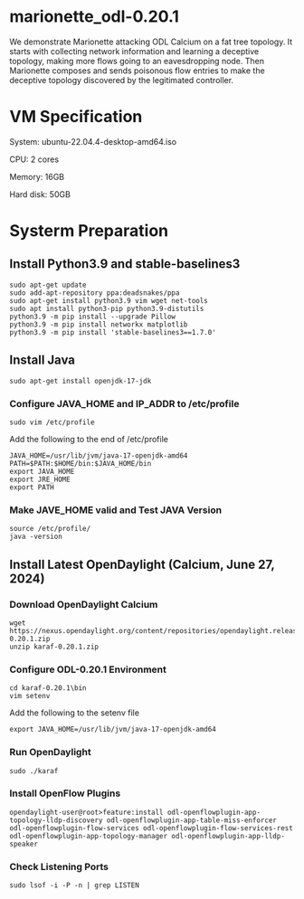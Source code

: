 # marionette_odl-0.20.1
We demonstrate Marionette attacking ODL Calcium on a fat tree topology. It starts with collecting network information and learning a deceptive topology, making more flows going to an eavesdropping node. Then Marionette composes and sends poisonous flow entries to make the deceptive topology discovered by the legitimated controller.

# VM Specification
System: ubuntu-22.04.4-desktop-amd64.iso

CPU: 2 cores

Memory: 16GB

Hard disk: 50GB

# Systerm Preparation

## Install Python3.9 and stable-baselines3
```
sudo apt-get update
sudo add-apt-repository ppa:deadsnakes/ppa
sudo apt-get install python3.9 vim wget net-tools
sudo apt install python3-pip python3.9-distutils
python3.9 -m pip install --upgrade Pillow
python3.9 -m pip install networkx matplotlib
python3.9 -m pip install 'stable-baselines3==1.7.0'
```
## Install Java
```
sudo apt-get install openjdk-17-jdk
```
### Configure JAVA_HOME and IP_ADDR to /etc/profile
```
sudo vim /etc/profile
```
Add the following to the end of /etc/profile
```
JAVA_HOME=/usr/lib/jvm/java-17-openjdk-amd64
PATH=$PATH:$HOME/bin:$JAVA_HOME/bin
export JAVA_HOME
export JRE_HOME
export PATH
```
### Make JAVE_HOME valid and Test JAVA Version
```
source /etc/profile/
java -version
```
## Install Latest OpenDaylight (Calcium, June 27, 2024)
### Download OpenDaylight Calcium
```
wget https://nexus.opendaylight.org/content/repositories/opendaylight.release/org/opendaylight/integration/karaf/0.20.1/karaf-0.20.1.zip
unzip karaf-0.20.1.zip
```
### Configure ODL-0.20.1 Environment
```
cd karaf-0.20.1\bin
vim setenv
```
Add the following to the setenv file
```
export JAVA_HOME=/usr/lib/jvm/java-17-openjdk-amd64
```
### Run OpenDaylight
```
sudo ./karaf
```
### Install OpenFlow Plugins
```
opendaylight-user@root>feature:install odl-openflowplugin-app-topology-lldp-discovery odl-openflowplugin-app-table-miss-enforcer odl-openflowplugin-flow-services odl-openflowplugin-flow-services-rest odl-openflowplugin-app-topology-manager odl-openflowplugin-app-lldp-speaker
```
### Check Listening Ports
```
sudo lsof -i -P -n | grep LISTEN
```
